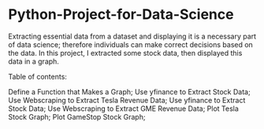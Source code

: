 # Python-Project-for-Data-Science

Extracting essential data from a dataset and displaying it is a necessary part of data science; 
therefore individuals can make correct decisions based on the data. 
In this project, I extracted some stock data, then displayed this data in a graph.

Table of contents:

Define a Function that Makes a Graph; 
Use yfinance to Extract Stock Data;
Use Webscraping to Extract Tesla Revenue Data; 
Use yfinance to Extract Stock Data; 
Use Webscraping to Extract GME Revenue Data;
Plot Tesla Stock Graph;
Plot GameStop Stock Graph;
